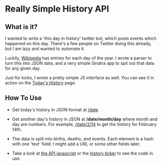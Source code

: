 Really Simple History API
=========================


What is it?
-----------
I wanted to write a 'this day in history' twitter bot, which posts events which 
happened on this day.  There's a few people on Twitter doing this already, but I
am lazy and wanted to automate it.

Luckily, [Wikipedia](http://en.wikipedia.org/wiki/List_of_historical_anniversaries) has 
entries for each day of the year.  I wrote a parser to turn this into JSON data, and a very
simple Sinatra app to spit out that data for any given day.

Just for kicks, I wrote a pretty simple JS interface as well.  You can see it in action on
the [Today's History](http://history.muffinlabs.com/today) page.


How To Use
----------
* Get today's history in JSON format at [/date](http://history.muffinlabs.com/date)
* Get another day's history in JSON at <strong>/date/month/day</strong> where month and day are numbers. For example, [/date/2/14](http://history.muffinlabs.com/date/2/14) to get the history for February 14th.
* The data is split into births, deaths, and events.  Each element is a hash with one 'text' field.  I might add a URL or some other fields later.

* Take a look at [the API javascript](http://history.muffinlabs.com/api.js) or the [history ticker](http://history.muffinlabs.com/today) to see the code in use.
